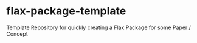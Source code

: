 # flax-package-template
Template Repository for quickly creating a Flax Package for some Paper / Concept
